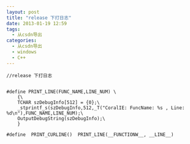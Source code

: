 ```yaml
---
layout: post
title: "release 下打日志"
date: 2013-01-19 12:59
tags: 
  - 从csdn导出
categories: 
  - 从csdn导出
  - windows
  - C++
---
```



    //release 下打日志
    
    
    #define PRINT_LINE(FUNC_NAME,LINE_NUM) \
        {\
        TCHAR szDebugInfo[512] = {0};\
        _stprintf_s(szDebugInfo,512,_T("CoralIE: FuncName: %s , Line: %d\n"),FUNC_NAME,LINE_NUM);\
        OutputDebugString(szDebugInfo);\
        }
    
    #define  PRINT_CURLINE()  PRINT_LINE(__FUNCTIONW__, __LINE__)

  

